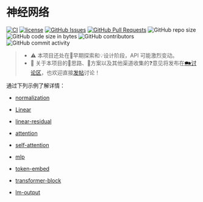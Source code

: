 # 神经网络

[![CI](https://github.com/YdrMaster/InfiniNN/actions/workflows/build.yml/badge.svg?branch=main)](https://github.com/YdrMaster/InfiniNN/actions)
[![license](https://img.shields.io/github/license/YdrMaster/InfiniNN)](https://mit-license.org/)
[![GitHub Issues](https://img.shields.io/github/issues/YdrMaster/InfiniNN)](https://github.com/YdrMaster/InfiniNN/issues)
[![GitHub Pull Requests](https://img.shields.io/github/issues-pr/YdrMaster/InfiniNN)](https://github.com/YdrMaster/InfiniNN/pulls)
![GitHub repo size](https://img.shields.io/github/repo-size/YdrMaster/InfiniNN)
![GitHub code size in bytes](https://img.shields.io/github/languages/code-size/YdrMaster/InfiniNN)
![GitHub contributors](https://img.shields.io/github/contributors/YdrMaster/InfiniNN)
![GitHub commit activity](https://img.shields.io/github/commit-activity/m/YdrMaster/InfiniNN)

> - ⚠️ 本项目还处在🚧早期探索和💡设计阶段，API 可能激烈变动。
> - 💬 关于本项目的🧠思路、📃方案以及其他渠道收集的❓意见将发布在[🗪讨论区](https://github.com/YdrMaster/InfiniNN/discussions)，也欢迎直接[发帖](https://github.com/YdrMaster/InfiniNN/discussions/new/choose)讨论！

通过下列示例了解详情：

- [normalization](/nn/src/normalization.rs)
- [Linear](/nn/src/linear.rs)
- [linear-residual](/nn/src/linear_residual.rs)
- [attention](/nn/src/attention.rs)
- [self-attention](/nn/src/self_attn.rs)
- [mlp](/nn/src/mlp.rs)

- [token-embed](/nn/src/token_embed.rs)
- [transformer-block](/nn/src/transformer_blk.rs)
- [lm-output](/nn/src/lm_output.rs)
